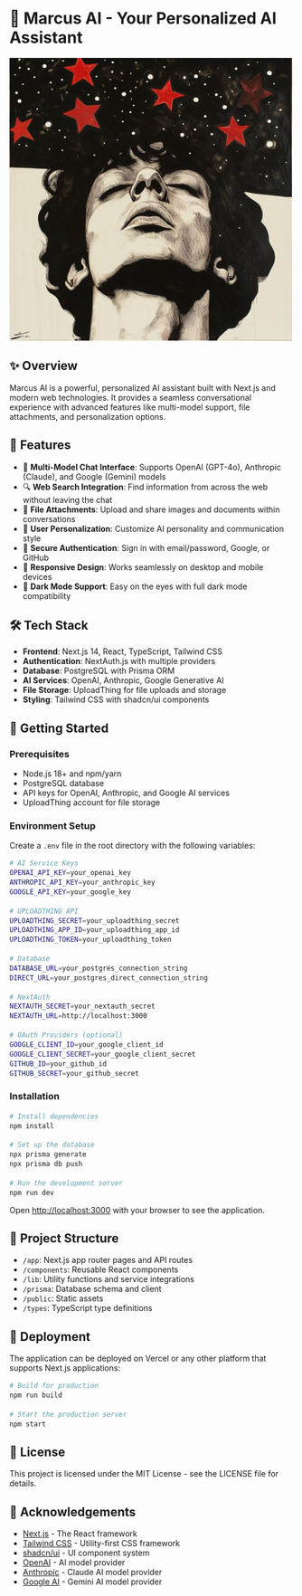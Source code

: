 # 🧠 Marcus AI - Your Personalized AI Assistant

<img src="u3816384772_make_it_stars_--v_6.1_60444d73-058a-4ca7-a1a7-6af27c643847_1%20(1).png" alt="Marcus AI" width="500"/>

## ✨ Overview

Marcus AI is a powerful, personalized AI assistant built with Next.js and modern web technologies. It provides a seamless conversational experience with advanced features like multi-model support, file attachments, and personalization options.

## 🚀 Features

- 💬 **Multi-Model Chat Interface**: Supports OpenAI (GPT-4o), Anthropic (Claude), and Google (Gemini) models
- 🔍 **Web Search Integration**: Find information from across the web without leaving the chat
- 📎 **File Attachments**: Upload and share images and documents within conversations
- 👤 **User Personalization**: Customize AI personality and communication style
- 🔐 **Secure Authentication**: Sign in with email/password, Google, or GitHub
- 📱 **Responsive Design**: Works seamlessly on desktop and mobile devices
- 🌙 **Dark Mode Support**: Easy on the eyes with full dark mode compatibility

## 🛠️ Tech Stack

- **Frontend**: Next.js 14, React, TypeScript, Tailwind CSS
- **Authentication**: NextAuth.js with multiple providers
- **Database**: PostgreSQL with Prisma ORM
- **AI Services**: OpenAI, Anthropic, Google Generative AI
- **File Storage**: UploadThing for file uploads and storage
- **Styling**: Tailwind CSS with shadcn/ui components

## 🔧 Getting Started

### Prerequisites

- Node.js 18+ and npm/yarn
- PostgreSQL database
- API keys for OpenAI, Anthropic, and Google AI services
- UploadThing account for file storage

### Environment Setup

Create a `.env` file in the root directory with the following variables:

```bash
# AI Service Keys
OPENAI_API_KEY=your_openai_key
ANTHROPIC_API_KEY=your_anthropic_key
GOOGLE_API_KEY=your_google_key

# UPLOADTHING API
UPLOADTHING_SECRET=your_uploadthing_secret
UPLOADTHING_APP_ID=your_uploadthing_app_id
UPLOADTHING_TOKEN=your_uploadthing_token

# Database
DATABASE_URL=your_postgres_connection_string
DIRECT_URL=your_postgres_direct_connection_string

# NextAuth
NEXTAUTH_SECRET=your_nextauth_secret
NEXTAUTH_URL=http://localhost:3000

# OAuth Providers (optional)
GOOGLE_CLIENT_ID=your_google_client_id
GOOGLE_CLIENT_SECRET=your_google_client_secret
GITHUB_ID=your_github_id
GITHUB_SECRET=your_github_secret
```

### Installation

```bash
# Install dependencies
npm install

# Set up the database
npx prisma generate
npx prisma db push

# Run the development server
npm run dev
```

Open [http://localhost:3000](http://localhost:3000) with your browser to see the application.

## 📂 Project Structure

- `/app`: Next.js app router pages and API routes
- `/components`: Reusable React components
- `/lib`: Utility functions and service integrations
- `/prisma`: Database schema and client
- `/public`: Static assets
- `/types`: TypeScript type definitions

## 🚢 Deployment

The application can be deployed on Vercel or any other platform that supports Next.js applications:

```bash
# Build for production
npm run build

# Start the production server
npm start
```

## 📝 License

This project is licensed under the MIT License - see the LICENSE file for details.

## 👏 Acknowledgements

- [Next.js](https://nextjs.org) - The React framework
- [Tailwind CSS](https://tailwindcss.com) - Utility-first CSS framework
- [shadcn/ui](https://ui.shadcn.com) - UI component system
- [OpenAI](https://openai.com) - AI model provider
- [Anthropic](https://anthropic.com) - Claude AI model provider
- [Google AI](https://ai.google.dev) - Gemini AI model provider
